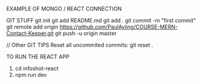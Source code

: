 EXAMPLE OF MONGO / REACT CONNECTION

GIT STUFF
git init
git add README.md
git add .
git commit -m "first commit"
git remote add origin https://github.com/PaulAyling/COURSE-MERN-Contact-Keeper.git
git push -u origin master

// Other GIT TIPS
Reset all uncommited commits: git reset .

TO RUN THE REACT APP
1. cd infoshot-react
2. npm run dev
